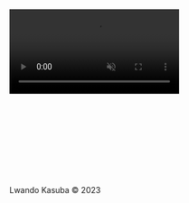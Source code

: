 <!DOCTYPE html>
<html lang="en">
  <head>
    <meta charset="UTF-8" />
    <meta name="viewport" content="width=device-width, initial-scale=1.0" />
    <title>Welcome to Lwando's Website</title>
    <link rel="stylesheet" href="/public/index.css" />
    <script>
      function showText(id, delay) {
        var elem = document.getElementById(id);
        setTimeout(function () {
          elem.style.visibility = "visible";
        }, delay * 1000);
      }
      window.onload = function () {
        showText("delayedText", 1);
        showText("delayedText2", 3);
        showText("delayedText3", 5);
        showText("delayedText4", 7);
      };
    </script>
<script async src="https://pagead2.googlesyndication.com/pagead/js/adsbygoogle.js?client=ca-pub-8926568799630130"
     crossorigin="anonymous"></script>
  </head>
  <body>
    <section class="showcase">
      <video src="/public/rol.mp4" muted loop autoplay></video>
      <div class="overlay"></div>
      <div class="text">
        <div id="delayedText" style="visibility: hidden">
          <h2>Always Creative</h2>
        </div>
        <div id="delayedText2" style="visibility: hidden">
          <h3>I Aim To Surpass My Limits</h3>
        </div>
        <div id="delayedText3" style="visibility: hidden">
          <div class="col-sm-10">
            <p><strong>Get</strong> in touch.</p>
          </div>
        </div>
        <div id="delayedText4" style="visibility: hidden">
          <a
            href="mailto:lwando.developer@gmail.com&subject=Mail from our Website"
            >Email</a
          >
          <a href="tel:+260978538218">Contact</a>
        </div>
      </div>
    </section>
    <footer class="foot">Lwando Kasuba © 2023</footer>
  </body>
</html>
